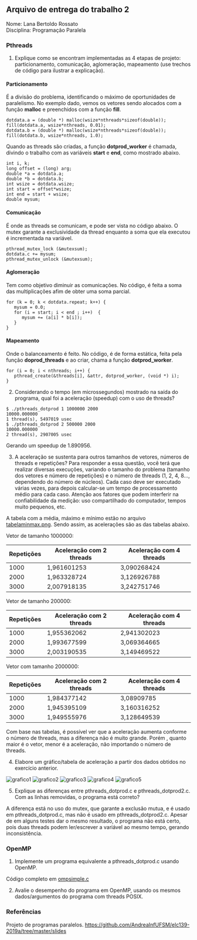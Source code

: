 ## Arquivo de entrega do trabalho 2

Nome: Lana Bertoldo Rossato  
Disciplina: Programação Paralela

### Pthreads

1. Explique como se encontram implementadas as 4 etapas de projeto: particionamento, comunicação, aglomeração, mapeamento (use trechos de código para ilustrar a explicação).
#### Particionamento 
É a divisão do problema, identificando o máximo de oportunidades de paralelismo. No exemplo dado, vemos os vetores sendo alocados com a função **malloc** e preenchidos com a função **fill**.
```
dotdata.a = (double *) malloc(wsize*nthreads*sizeof(double));
fill(dotdata.a, wsize*nthreads, 0.01);
dotdata.b = (double *) malloc(wsize*nthreads*sizeof(double));
fill(dotdata.b, wsize*nthreads, 1.0);
```
Quando as threads são criadas, a função **dotprod_worker** é chamada, divindo o trabalho com as variáveis **start** e **end**, como mostrado abaixo.
```
int i, k;
long offset = (long) arg;
double *a = dotdata.a;
double *b = dotdata.b;     
int wsize = dotdata.wsize;
int start = offset*wsize;
int end = start + wsize;
double mysum;
```
#### Comunicação
É onde as threads se comunicam, e pode ser vista no código abaixo. O mutex garante a exclusividade da thread enquanto a soma que ela executou é incrementada na variável.
```
pthread_mutex_lock (&mutexsum);
dotdata.c += mysum;
pthread_mutex_unlock (&mutexsum);
```
#### Aglomeração
Tem como objetivo diminuir as comunicações. No código, é feita a soma das multiplicações afim de obter uma soma parcial.
```
for (k = 0; k < dotdata.repeat; k++) {
   mysum = 0.0;
   for (i = start; i < end ; i++)  {
      mysum += (a[i] * b[i]);
   }
}
```
#### Mapeamento
Onde o balanceamento é feito. No código, é de forma estática, feita pela função **doprod_threads** e ao criar, chama a função **dotprod_worker**.
```
for (i = 0; i < nthreads; i++) {
   pthread_create(&threads[i], &attr, dotprod_worker, (void *) i);
}
```

2. Considerando o tempo (em microssegundos) mostrado na saída do programa, qual foi a aceleração (speedup) com o uso de threads?
```
$ ./pthreads_dotprod 1 1000000 2000
10000.000000
1 thread(s), 5497019 usec
$ ./pthreads_dotprod 2 500000 2000
10000.000000
2 thread(s), 2907005 usec
```
Gerando um speedup de 1.890956.

3. A aceleração se sustenta para outros tamanhos de vetores, números de threads e repetições? Para responder a essa questão, você terá que realizar diversas execuções, variando o tamanho do problema (tamanho dos vetores e número de repetições) e o número de threads (1, 2, 4, 8..., dependendo do número de núcleos). Cada caso deve ser executado várias vezes, para depois calcular-se um tempo de processamento médio para cada caso. Atenção aos fatores que podem interferir na confiabilidade da medição: uso compartilhado do computador, tempos muito pequenos, etc.

A tabela com a média, máximo e mínimo estão no arquivo [tabelaminmax.png](tabelaminmax.PNG). Sendo assim, as acelerações são as das tabelas abaixo.

Vetor de tamanho 1000000:

Repetições | Aceleração com 2 threads | Aceleração com 4 threads
-----------|--------------------------|--------------------------
 1000      |   	1,961601253	        |      3,090268424
 2000	     |      1,963328724         |   	3,126926788
 3000      |     	2,007918135	        |      3,242751746

Vetor de tamanho 200000:

Repetições | Aceleração com 2 threads | Aceleração com 4 threads
-----------|--------------------------|--------------------------
 1000      |    	1,955362062         |     2,941302023
 2000	     |      1,993677599         |  	  3,069364665
 3000	     |      2,003190535         |  	  3,149469522

Vetor com tamanho 2000000:  

Repetições | Aceleração com 2 threads | Aceleração com 4 threads
-----------|--------------------------|--------------------------
 1000	     |      1,984377142	        |     3,08909785
 2000	     |      1,945395109	        |     3,160316252
 3000	     |      1,949555976	        |     3,128649539

Com base nas tabelas, é possível ver que a aceleração aumenta conforme o número de threads, mas a diferença não é muito grande. Porém , quanto maior é o vetor, menor é a aceleração, não importando o número de threads. 

4. Elabore um gráfico/tabela de aceleração a partir dos dados obtidos no exercício anterior.

![grafico1](grafico1.png)
![grafico2](grafico2.png)
![grafico3](grafico3.png)
![grafico4](grafico4.png)
![grafico5](grafico5.png)

5. Explique as diferenças entre pthreads_dotprod.c e pthreads_dotprod2.c. Com as linhas removidas, o programa está correto?

A diferença está no uso do mutex, que garante a exclusão mutua, e é usado em pthreads_dotprod.c, mas não é usado em pthreads_dotprod2.c. Apesar de em alguns testes dar o mesmo resultado, o programa não está certo, pois duas threads podem ler/escrever a variável ao mesmo tempo, gerando inconsistência.

### OpenMP
1. Implemente um programa equivalente a pthreads_dotprod.c usando OpenMP.

Código completo em [ompsimple.c](openmp/ompsimple.c)

2. Avalie o desempenho do programa em OpenMP, usando os mesmos dados/argumentos do programa com threads POSIX.

### Referências
Projeto de programas paralelos. https://github.com/AndreaInfUFSM/elc139-2019a/tree/master/slides
